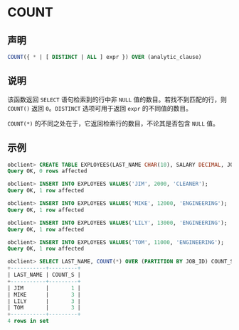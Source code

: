 # COUNT

## 声明

```sql
COUNT({ * | [ DISTINCT | ALL ] expr }) OVER (analytic_clause)
```

## 说明

该函数返回 `SELECT` 语句检索到的行中非 `NULL` 值的数目。若找不到匹配的行，则 `COUNT()` 返回 `0`。`DISTINCT` 选项可用于返回 `expr` 的不同值的数目。

`COUNT(*)` 的不同之处在于，它返回检索行的数目，不论其是否包含 `NULL` 值。

## 示例

```sql
obclient> CREATE TABLE EXPLOYEES(LAST_NAME CHAR(10), SALARY DECIMAL, JOB_ID CHAR(32));
Query OK, 0 rows affected 

obclient> INSERT INTO EXPLOYEES VALUES('JIM', 2000, 'CLEANER');
Query OK, 1 row affected 

obclient> INSERT INTO EXPLOYEES VALUES('MIKE', 12000, 'ENGINEERING');
Query OK, 1 row affected 

obclient> INSERT INTO EXPLOYEES VALUES('LILY', 13000, 'ENGINEERING');
Query OK, 1 row affected 

obclient> INSERT INTO EXPLOYEES VALUES('TOM', 11000, 'ENGINEERING');
Query OK, 1 row affected 

obclient> SELECT LAST_NAME, COUNT(*) OVER (PARTITION BY JOB_ID) COUNT_S  FROM EXPLOYEES;
+-----------+---------+
| LAST_NAME | COUNT_S |
+-----------+---------+
| JIM       |       1 |
| MIKE      |       3 |
| LILY      |       3 |
| TOM       |       3 |
+-----------+---------+
4 rows in set
```

